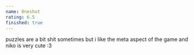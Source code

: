```yaml
---
name: Oneshot
rating: 6.5
finished: true
---
```


puzzles are a bit shit sometimes but i like the meta aspect of the game and niko is very cute :3

